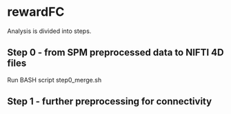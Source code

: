 # rewardFC

Analysis is divided into steps.

## Step 0 - from SPM preprocessed data to NIFTI 4D files

Run BASH script step0_merge.sh

## Step 1 - further preprocessing for connectivity

